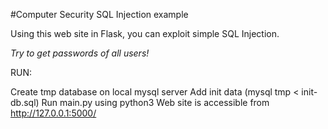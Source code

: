 #Computer Security SQL Injection example

Using this web site in Flask, you can exploit simple SQL Injection.

*Try to get passwords of all users!*


RUN:

Create tmp database on local mysql server
Add init data (mysql tmp < init-db.sql)
Run main.py using python3
Web site is accessible from http://127.0.0.1:5000/
